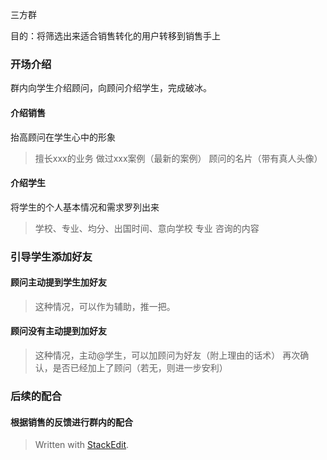 三方群

目的：将筛选出来适合销售转化的用户转移到销售手上

### 开场介绍
群内向学生介绍顾问，向顾问介绍学生，完成破冰。
#### 介绍销售
抬高顾问在学生心中的形象
>擅长xxx的业务
>做过xxx案例（最新的案例）
>顾问的名片（带有真人头像）

#### 介绍学生
将学生的个人基本情况和需求罗列出来
>学校、专业、均分、出国时间、意向学校 专业
>咨询的内容

### 引导学生添加好友
#### 顾问主动提到学生加好友
>这种情况，可以作为辅助，推一把。
#### 顾问没有主动提到加好友
>这种情况，主动@学生，可以加顾问为好友（附上理由的话术）
>再次确认，是否已经加上了顾问（若无，则进一步安利）
 
### 后续的配合
#### 根据销售的反馈进行群内的配合
>
>





> Written with [StackEdit](https://stackedit.io/).
<!--stackedit_data:
eyJoaXN0b3J5IjpbLTIxMTU2MDM3NzIsMTc2Nzk4ODA5Myw3Mz
A5OTgxMTZdfQ==
-->